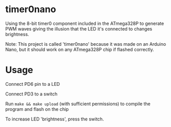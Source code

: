 # timer0nano
Using the 8-bit timer0 component included in the ATmega328P to generate PWM waves giving the illusion that the LED it's connected to changes brightness.

Note: This project is called 'timer0nano' because it was made on an Arduino Nano, but it should work on any ATmega328P chip if flashed correctly.
# Usage

Connect PD6 pin to a LED

Connect PD3 to a switch

Run `make && make upload` (with sufficient permissions) to compile the program and flash on the chip

To increase LED 'brightness', press the switch.
